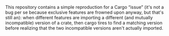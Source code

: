 This repository contains a simple reproduction for a Cargo “issue” (it's not a bug per se because exclusive features are frowned upon anyway, but that's still an): when different features are importing a different (and mutually incompatible) version of a crate, then cargo tires to find a matching version before realizing that the two incompatible versions aren't actually imported.
